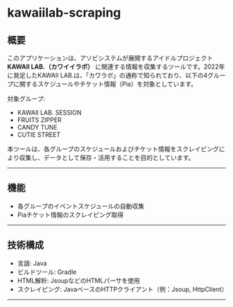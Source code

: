 # kawaiilab-scraping

## 概要

このアプリケーションは、アソビシステムが展開するアイドルプロジェクト **KAWAII LAB.（カワイイラボ）** に関連する情報を収集するツールです。2022年に発足したKAWAII LAB.は、「カワラボ」の通称で知られており、以下の4グループに関するスケジュールやチケット情報（Pia）を対象としています。

対象グループ:
- KAWAII LAB. SESSION
- FRUITS ZIPPER
- CANDY TUNE
- CUTIE STREET

本ツールは、各グループのスケジュールおよびチケット情報をスクレイピングにより収集し、データとして保存・活用することを目的としています。

---

## 機能

- 各グループのイベントスケジュールの自動収集
- Piaチケット情報のスクレイピング取得


---

## 技術構成

- 言語: Java
- ビルドツール: Gradle
- HTML解析: JsoupなどのHTMLパーサを使用
- スクレイピング: JavaベースのHTTPクライアント（例：Jsoup, HttpClient）

---



